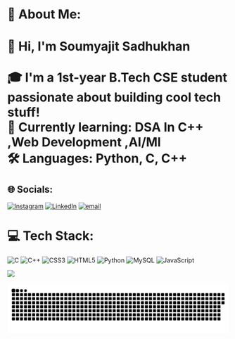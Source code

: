 # 💫 About Me:
# 👋 Hi, I'm Soumyajit Sadhukhan<br><br>🎓 I'm a 1st-year B.Tech CSE student passionate about building cool tech stuff!  <br>🌱 Currently learning:  DSA In C++ ,Web Development ,AI/Ml<br> 🛠  Languages: Python, C, C++<br>


## 🌐 Socials:
[![Instagram](https://img.shields.io/badge/Instagram-%23E4405F.svg?logo=Instagram&logoColor=white)](https://instagram.com/soumyajit.io) [![LinkedIn](https://img.shields.io/badge/LinkedIn-%230077B5.svg?logo=linkedin&logoColor=white)](https://linkedin.com/in/soumyajit-sadhukhan) [![email](https://img.shields.io/badge/Email-D14836?logo=gmail&logoColor=white)](mailto:soumyajit010805@gmail.com) 

# 💻 Tech Stack:
![C](https://img.shields.io/badge/c-%2300599C.svg?style=for-the-badge&logo=c&logoColor=white) ![C++](https://img.shields.io/badge/c++-%2300599C.svg?style=for-the-badge&logo=c%2B%2B&logoColor=white) ![CSS3](https://img.shields.io/badge/css3-%231572B6.svg?style=for-the-badge&logo=css3&logoColor=white) ![HTML5](https://img.shields.io/badge/html5-%23E34F26.svg?style=for-the-badge&logo=html5&logoColor=white) ![Python](https://img.shields.io/badge/python-3670A0?style=for-the-badge&logo=python&logoColor=ffdd54) ![MySQL](https://img.shields.io/badge/mysql-4479A1.svg?style=for-the-badge&logo=mysql&logoColor=white) ![JavaScript](https://img.shields.io/badge/javascript-%23323330.svg?style=for-the-badge&logo=javascript&logoColor=%23F7DF1E)

[![](https://visitcount.itsvg.in/api?id=Soumyajit-io&icon=0&color=0)](https://visitcount.itsvg.in)

<picture>
  <source media="(prefers-color-scheme: dark)" srcset="https://raw.githubusercontent.com/Soumyajit-io/Soumyajit-io/output/github-snake-dark.svg" />
  <source media="(prefers-color-scheme: light)" srcset="https://raw.githubusercontent.com/Soumyajit-io/Soumyajit-io/output/github-snake.svg" />
  <img alt="github-snake" src="https://raw.githubusercontent.com/Soumyajit-io/Soumyajit-io/output/github-snake.svg" />
</picture>

